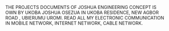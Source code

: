 THE PROJECTS DOCUMENTS OF JOSHUA ENGINEERING CONCEPT IS OWN BY UKOBA JOSHUA OSEZUA IN UKOBA RESIDENCE, NEW AGBOR ROAD , UBIERUMU UROMI. READ ALL MY ELECTRONIC COMMUNICATION IN MOBILE NETWORK, INTERNET NETWORK, CABLE NETWORK.
